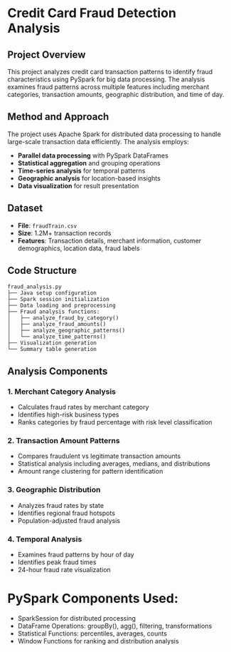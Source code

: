# Credit Card Fraud Detection Analysis

## Project Overview

This project analyzes credit card transaction patterns to identify fraud characteristics using PySpark for big data processing. The analysis examines fraud patterns across multiple features including merchant categories, transaction amounts, geographic distribution, and time of day.

## Method and Approach

The project uses Apache Spark for distributed data processing to handle large-scale transaction data efficiently. The analysis employs:

- **Parallel data processing** with PySpark DataFrames
- **Statistical aggregation** and grouping operations
- **Time-series analysis** for temporal patterns
- **Geographic analysis** for location-based insights
- **Data visualization** for result presentation

## Dataset

- **File**: `fraudTrain.csv`
- **Size**: 1.2M+ transaction records
- **Features**: Transaction details, merchant information, customer demographics, location data, fraud labels

## Code Structure

```
fraud_analysis.py
├── Java setup configuration
├── Spark session initialization
├── Data loading and preprocessing
├── Fraud analysis functions:
│   ├── analyze_fraud_by_category()
│   ├── analyze_fraud_amounts()
│   ├── analyze_geographic_patterns()
│   └── analyze_time_patterns()
├── Visualization generation
└── Summary table generation
```

## Analysis Components

### 1. Merchant Category Analysis
- Calculates fraud rates by merchant category
- Identifies high-risk business types
- Ranks categories by fraud percentage with risk level classification

### 2. Transaction Amount Patterns
- Compares fraudulent vs legitimate transaction amounts
- Statistical analysis including averages, medians, and distributions
- Amount range clustering for pattern identification

### 3. Geographic Distribution
- Analyzes fraud rates by state
- Identifies regional fraud hotspots
- Population-adjusted fraud analysis

### 4. Temporal Analysis
- Examines fraud patterns by hour of day
- Identifies peak fraud times
- 24-hour fraud rate visualization

# PySpark Components Used:
- SparkSession for distributed processing
- DataFrame Operations: groupBy(), agg(), filtering, transformations
- Statistical Functions: percentiles, averages, counts
- Window Functions for ranking and distribution analysis